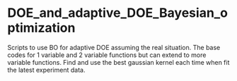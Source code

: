 # DOE_and_adaptive_DOE_Bayesian_optimization
Scripts to use BO for adaptive DOE assuming the real situation. The base codes for 1 variable and 2 variable functions but can extend to more variable functions. Find and use the best gaussian kernel each time when fit the latest experiment data.



